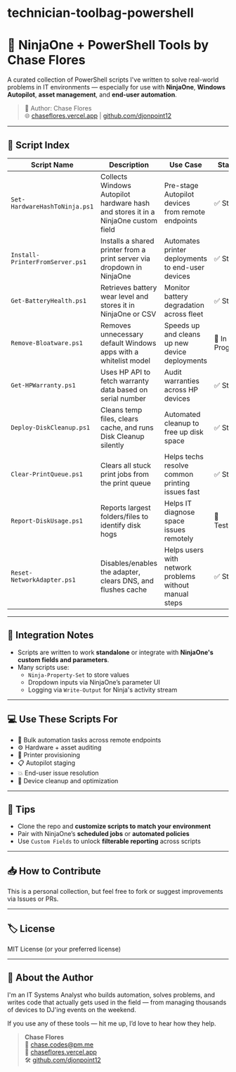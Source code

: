 # technician-toolbag-powershell
# 🔧 NinjaOne + PowerShell Tools by Chase Flores

A curated collection of PowerShell scripts I've written to solve real-world problems in IT environments — especially for use with **NinjaOne**, **Windows Autopilot**, **asset management**, and **end-user automation**.

> 📍 Author: Chase Flores  
> 🌐 [chaseflores.vercel.app](https://chaseflores.vercel.app) | [github.com/djonpoint12](https://github.com/djonpoint12)

---

## 📜 Script Index

| Script Name | Description | Use Case | Status |
|-------------|-------------|----------|--------|
| `Set-HardwareHashToNinja.ps1` | Collects Windows Autopilot hardware hash and stores it in a NinjaOne custom field | Pre-stage Autopilot devices from remote endpoints | ✅ Stable |
| `Install-PrinterFromServer.ps1` | Installs a shared printer from a print server via dropdown in NinjaOne | Automates printer deployments to end-user devices | ✅ Stable |
| `Get-BatteryHealth.ps1` | Retrieves battery wear level and stores it in NinjaOne or CSV | Monitor battery degradation across fleet | ✅ Stable |
| `Remove-Bloatware.ps1` | Removes unnecessary default Windows apps with a whitelist model | Speeds up and cleans up new device deployments | 🚧 In Progress |
| `Get-HPWarranty.ps1` | Uses HP API to fetch warranty data based on serial number | Audit warranties across HP devices | ✅ Stable |
| `Deploy-DiskCleanup.ps1` | Cleans temp files, clears cache, and runs Disk Cleanup silently | Automated cleanup to free up disk space | ✅ Stable |
| `Clear-PrintQueue.ps1` | Clears all stuck print jobs from the print queue | Helps techs resolve common printing issues fast | ✅ Stable |
| `Report-DiskUsage.ps1` | Reports largest folders/files to identify disk hogs | Helps IT diagnose space issues remotely | 🧪 Testing |
| `Reset-NetworkAdapter.ps1` | Disables/enables the adapter, clears DNS, and flushes cache | Helps users with network problems without manual steps | ✅ Stable |

---

## 🔄 Integration Notes

- Scripts are written to work **standalone** or integrate with **NinjaOne's custom fields and parameters**.
- Many scripts use:
  - `Ninja-Property-Set` to store values
  - Dropdown inputs via NinjaOne’s parameter UI
  - Logging via `Write-Output` for Ninja's activity stream

---

## 💻 Use These Scripts For

- 🔁 Bulk automation tasks across remote endpoints  
- ⚙️ Hardware + asset auditing  
- 📠 Printer provisioning  
- 📋 Autopilot staging  
- 💥 End-user issue resolution  
- 🧽 Device cleanup and optimization  

---

## 🧠 Tips

- Clone the repo and **customize scripts to match your environment**
- Pair with NinjaOne’s **scheduled jobs** or **automated policies**
- Use `Custom Fields` to unlock **filterable reporting** across scripts

---

## 📥 How to Contribute

This is a personal collection, but feel free to fork or suggest improvements via Issues or PRs.

---

## 🏷 License

MIT License (or your preferred license)

---

## 🧍 About the Author

I'm an IT Systems Analyst who builds automation, solves problems, and writes code that actually gets used in the field — from managing thousands of devices to DJ'ing events on the weekend.

If you use any of these tools — hit me up, I’d love to hear how they help.

> **Chase Flores**  
> 📧 chase.codes@pm.me  
> 🧠 [chaseflores.vercel.app](https://chaseflores.vercel.app)  
> 🛠 [github.com/djonpoint12](https://github.com/djonpoint12)

